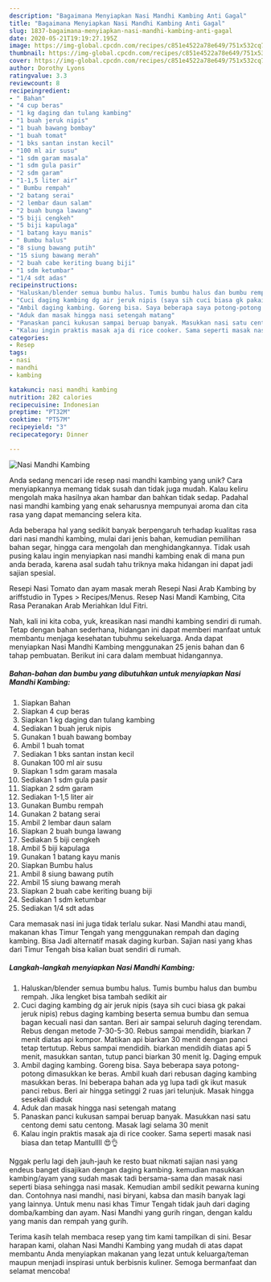```yaml
---
description: "Bagaimana Menyiapkan Nasi Mandhi Kambing Anti Gagal"
title: "Bagaimana Menyiapkan Nasi Mandhi Kambing Anti Gagal"
slug: 1837-bagaimana-menyiapkan-nasi-mandhi-kambing-anti-gagal
date: 2020-05-21T19:19:27.195Z
image: https://img-global.cpcdn.com/recipes/c851e4522a78e649/751x532cq70/nasi-mandhi-kambing-foto-resep-utama.jpg
thumbnail: https://img-global.cpcdn.com/recipes/c851e4522a78e649/751x532cq70/nasi-mandhi-kambing-foto-resep-utama.jpg
cover: https://img-global.cpcdn.com/recipes/c851e4522a78e649/751x532cq70/nasi-mandhi-kambing-foto-resep-utama.jpg
author: Dorothy Lyons
ratingvalue: 3.3
reviewcount: 8
recipeingredient:
- " Bahan"
- "4 cup beras"
- "1 kg daging dan tulang kambing"
- "1 buah jeruk nipis"
- "1 buah bawang bombay"
- "1 buah tomat"
- "1 bks santan instan kecil"
- "100 ml air susu"
- "1 sdm garam masala"
- "1 sdm gula pasir"
- "2 sdm garam"
- "1-1,5 liter air"
- " Bumbu rempah"
- "2 batang serai"
- "2 lembar daun salam"
- "2 buah bunga lawang"
- "5 biji cengkeh"
- "5 biji kapulaga"
- "1 batang kayu manis"
- " Bumbu halus"
- "8 siung bawang putih"
- "15 siung bawang merah"
- "2 buah cabe keriting buang biji"
- "1 sdm ketumbar"
- "1/4 sdt adas"
recipeinstructions:
- "Haluskan/blender semua bumbu halus. Tumis bumbu halus dan bumbu rempah. Jika lengket bisa tambah sedikit air"
- "Cuci daging kambing dg air jeruk nipis (saya sih cuci biasa gk pakai jeruk nipis) rebus daging kambing beserta semua bumbu dan semua bagan kecuali nasi dan santan. Beri air sampai seluruh daging terendam. Rebus dengan metode 7-30-5-30. Rebus sampai mendidih, biarkan 7 menit diatas api kompor. Matikan api biarkan 30 menit dengan panci tetap tertutup. Rebus sampai mendidih. biarkan mendidih diatas api 5 menit, masukkan santan, tutup panci biarkan 30 menit lg. Daging empuk"
- "Ambil daging kambing. Goreng bisa. Saya beberapa saya potong-potong dimasukkan ke beras. Ambil kuah dari rebusan daging kambing masukkan beras. Ini beberapa bahan ada yg lupa tadi gk ikut masuk panci rebus. Beri air hingga setinggi 2 ruas jari telunjuk. Masak hingga sesekali diaduk"
- "Aduk dan masak hingga nasi setengah matang"
- "Panaskan panci kukusan sampai beruap banyak. Masukkan nasi satu centong demi satu centong. Masak lagi selama 30 menit"
- "Kalau ingin praktis masak aja di rice cooker. Sama seperti masak nasi biasa dan tetap Mantullll 😍👌"
categories:
- Resep
tags:
- nasi
- mandhi
- kambing

katakunci: nasi mandhi kambing 
nutrition: 282 calories
recipecuisine: Indonesian
preptime: "PT32M"
cooktime: "PT57M"
recipeyield: "3"
recipecategory: Dinner

---
```



![Nasi Mandhi Kambing](https://img-global.cpcdn.com/recipes/c851e4522a78e649/751x532cq70/nasi-mandhi-kambing-foto-resep-utama.jpg)

Anda sedang mencari ide resep nasi mandhi kambing yang unik? Cara menyiapkannya memang tidak susah dan tidak juga mudah. Kalau keliru mengolah maka hasilnya akan hambar dan bahkan tidak sedap. Padahal nasi mandhi kambing yang enak seharusnya mempunyai aroma dan cita rasa yang dapat memancing selera kita.

Ada beberapa hal yang sedikit banyak berpengaruh terhadap kualitas rasa dari nasi mandhi kambing, mulai dari jenis bahan, kemudian pemilihan bahan segar, hingga cara mengolah dan menghidangkannya. Tidak usah pusing kalau ingin menyiapkan nasi mandhi kambing enak di mana pun anda berada, karena asal sudah tahu triknya maka hidangan ini dapat jadi sajian spesial.

Resepi Nasi Tomato dan ayam masak merah Resepi Nasi Arab Kambing by ariffstudio in Types &gt; Recipes/Menus. Resep Nasi Mandi Kambing, Cita Rasa Peranakan Arab Meriahkan Idul Fitri.


Nah, kali ini kita coba, yuk, kreasikan nasi mandhi kambing sendiri di rumah. Tetap dengan bahan sederhana, hidangan ini dapat memberi manfaat untuk membantu menjaga kesehatan tubuhmu sekeluarga. Anda dapat menyiapkan Nasi Mandhi Kambing menggunakan 25 jenis bahan dan 6 tahap pembuatan. Berikut ini cara dalam membuat hidangannya.

<!--inarticleads1-->

##### Bahan-bahan dan bumbu yang dibutuhkan untuk menyiapkan Nasi Mandhi Kambing:

1. Siapkan  Bahan
1. Siapkan 4 cup beras
1. Siapkan 1 kg daging dan tulang kambing
1. Sediakan 1 buah jeruk nipis
1. Gunakan 1 buah bawang bombay
1. Ambil 1 buah tomat
1. Sediakan 1 bks santan instan kecil
1. Gunakan 100 ml air susu
1. Siapkan 1 sdm garam masala
1. Sediakan 1 sdm gula pasir
1. Siapkan 2 sdm garam
1. Sediakan 1-1,5 liter air
1. Gunakan  Bumbu rempah
1. Gunakan 2 batang serai
1. Ambil 2 lembar daun salam
1. Siapkan 2 buah bunga lawang
1. Sediakan 5 biji cengkeh
1. Ambil 5 biji kapulaga
1. Gunakan 1 batang kayu manis
1. Siapkan  Bumbu halus
1. Ambil 8 siung bawang putih
1. Ambil 15 siung bawang merah
1. Siapkan 2 buah cabe keriting buang biji
1. Sediakan 1 sdm ketumbar
1. Sediakan 1/4 sdt adas


Cara memasak nasi ini juga tidak terlalu sukar. Nasi Mandhi atau mandi, makanan khas Timur Tengah yang menggunakan rempah dan daging kambing. Bisa Jadi alternatif masak daging kurban. Sajian nasi yang khas dari Timur Tengah bisa kalian buat sendiri di rumah. 

<!--inarticleads2-->

##### Langkah-langkah menyiapkan Nasi Mandhi Kambing:

1. Haluskan/blender semua bumbu halus. Tumis bumbu halus dan bumbu rempah. Jika lengket bisa tambah sedikit air
1. Cuci daging kambing dg air jeruk nipis (saya sih cuci biasa gk pakai jeruk nipis) rebus daging kambing beserta semua bumbu dan semua bagan kecuali nasi dan santan. Beri air sampai seluruh daging terendam. Rebus dengan metode 7-30-5-30. Rebus sampai mendidih, biarkan 7 menit diatas api kompor. Matikan api biarkan 30 menit dengan panci tetap tertutup. Rebus sampai mendidih. biarkan mendidih diatas api 5 menit, masukkan santan, tutup panci biarkan 30 menit lg. Daging empuk
1. Ambil daging kambing. Goreng bisa. Saya beberapa saya potong-potong dimasukkan ke beras. Ambil kuah dari rebusan daging kambing masukkan beras. Ini beberapa bahan ada yg lupa tadi gk ikut masuk panci rebus. Beri air hingga setinggi 2 ruas jari telunjuk. Masak hingga sesekali diaduk
1. Aduk dan masak hingga nasi setengah matang
1. Panaskan panci kukusan sampai beruap banyak. Masukkan nasi satu centong demi satu centong. Masak lagi selama 30 menit
1. Kalau ingin praktis masak aja di rice cooker. Sama seperti masak nasi biasa dan tetap Mantullll 😍👌


Nggak perlu lagi deh jauh-jauh ke resto buat nikmati sajian nasi yang endeus banget disajikan dengan daging kambing. kemudian masukkan kambing/ayam yang sudah masak tadi bersama-sama dan masak nasi seperti biasa sehingga nasi masak. Kemudian ambil sedikit pewarna kuning dan. Contohnya nasi mandhi, nasi biryani, kabsa dan masih banyak lagi yang lainnya. Untuk menu nasi khas Timur Tengah tidak jauh dari daging domba/kambing dan ayam. Nasi Mandhi yang gurih ringan, dengan kaldu yang manis dan rempah yang gurih. 

Terima kasih telah membaca resep yang tim kami tampilkan di sini. Besar harapan kami, olahan Nasi Mandhi Kambing yang mudah di atas dapat membantu Anda menyiapkan makanan yang lezat untuk keluarga/teman maupun menjadi inspirasi untuk berbisnis kuliner. Semoga bermanfaat dan selamat mencoba!
